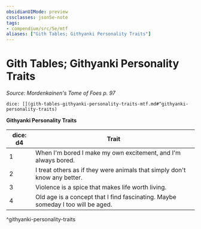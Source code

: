 ```yaml
---
obsidianUIMode: preview
cssclasses: json5e-note
tags:
- compendium/src/5e/mtf
aliases: ["Gith Tables; Githyanki Personality Traits"]
---
```

# Gith Tables; Githyanki Personality Traits
*Source: Mordenkainen's Tome of Foes p. 97* 

`dice: [](gith-tables-githyanki-personality-traits-mtf.md#^githyanki-personality-traits)`

**Githyanki Personality Traits**

| dice: d4 | Trait |
|----------|-------|
| 1 | When I'm bored I make my own excitement, and I'm always bored. |
| 2 | I treat others as if they were animals that simply don't know any better. |
| 3 | Violence is a spice that makes life worth living. |
| 4 | Old age is a concept that I find fascinating. Maybe someday I too will be aged. |
^githyanki-personality-traits